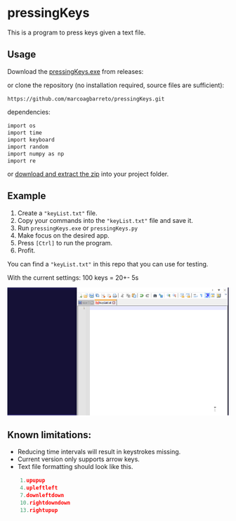 # pressingKeys
This is a program to press keys given a text file.

## Usage 
Download the [pressingKeys.exe](https://github.com/marcoagbarreto/pressingKeys/releases/download/v0.1.0/pressingKeys.exe) from releases:

or clone the repository (no installation required, source files are sufficient):
        
    https://github.com/marcoagbarreto/pressingKeys.git

dependencies:

    import os
    import time
    import keyboard
    import random
    import numpy as np
    import re

or [download and extract the zip](https://github.com/marcoagbarreto/pressingKeys/archive/main.zip) into your project folder.

## Example

1. Create a ```"keyList.txt"``` file.
2. Copy your commands into the ```"keyList.txt"``` file and save it.
3. Run ```pressingKeys.exe``` or ```pressingKeys.py```
4. Make focus on the desired app.
5. Press ```[Ctrl]``` to run the program.
6. Profit.

You can find a ```"keyList.txt"``` in this repo that you can use for testing.

With the current settings:
100 keys = 20+- 5s

![example](example.gif)

## Known limitations:
* Reducing time intervals will result in keystrokes missing.
* Current version only supports arrow keys.
* Text file formatting should look like this.

``` python
    1.upupup
    4.upleftleft
    7.downleftdown
    10.rightdowndown
    13.rightupup
```